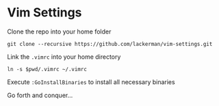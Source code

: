 # Vim Settings

Clone the repo into your home folder

`git clone --recursive https://github.com/lackerman/vim-settings.git`

Link the `.vimrc` into your home directory

`ln -s $pwd/.vimrc ~/.vimrc`

Execute `:GoInstallBinaries` to install all necessary binaries

Go forth and conquer...
